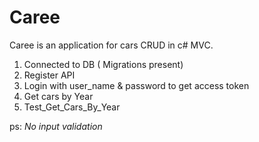# Caree

Caree is an application for cars CRUD in c# MVC.

1. Connected to DB ( Migrations present)
2. Register API
3. Login with user_name & password to get access token
4. Get cars by Year
5. Test_Get_Cars_By_Year

ps: *No input validation*



